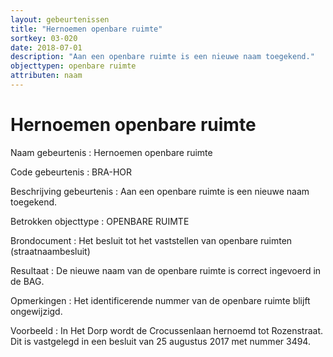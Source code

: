 ```yaml
---
layout: gebeurtenissen
title: "Hernoemen openbare ruimte"
sortkey: 03-020
date: 2018-07-01
description: "Aan een openbare ruimte is een nieuwe naam toegekend."
objecttypen: openbare ruimte
attributen: naam
---
```


# Hernoemen openbare ruimte

Naam gebeurtenis
: Hernoemen openbare ruimte

Code gebeurtenis
: BRA-HOR

Beschrijving gebeurtenis
: Aan een openbare ruimte is een nieuwe naam toegekend.

Betrokken objecttype
: OPENBARE RUIMTE

Brondocument
: Het besluit tot het vaststellen van openbare ruimten (straatnaambesluit)

Resultaat
: De nieuwe naam van de openbare ruimte is correct ingevoerd in de BAG.

Opmerkingen
: Het identificerende nummer van de openbare ruimte blijft ongewijzigd.

Voorbeeld
: In Het Dorp wordt de Crocussenlaan hernoemd tot Rozenstraat. Dit is vastgelegd in een besluit van 25 augustus 2017 met nummer 3494.

